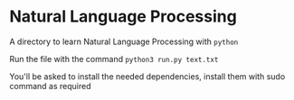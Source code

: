 # Natural Language Processing

A directory to learn Natural Language Processing with ```python```

Run the file with the command ```python3 run.py text.txt```

You'll be asked to install the needed dependencies, install them with sudo command
as required
